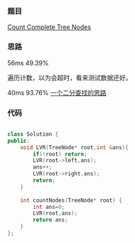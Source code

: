 ### 题目
[Count Complete Tree Nodes](https://leetcode-cn.com/problems/count-complete-tree-nodes/submissions/)
### 思路
56ms 49.39%

遍历计数，以为会超时，看来测试数据还好。

40ms 93.76%
[一个二分查找的思路](https://leetcode-cn.com/problems/count-complete-tree-nodes/solution/222-wan-quan-er-cha-shu-de-jie-dian-ge-shu-er-fen-)
### 代码
```c++

class Solution {
public:
    void LVR(TreeNode* root,int &ans){
        if(!root) return;
        LVR(root->left,ans);
        ans++;
        LVR(root->right,ans);
        return;
    }
        
    int countNodes(TreeNode* root) {
        int ans=0;
        LVR(root,ans);
        return ans;
    }
};
```
